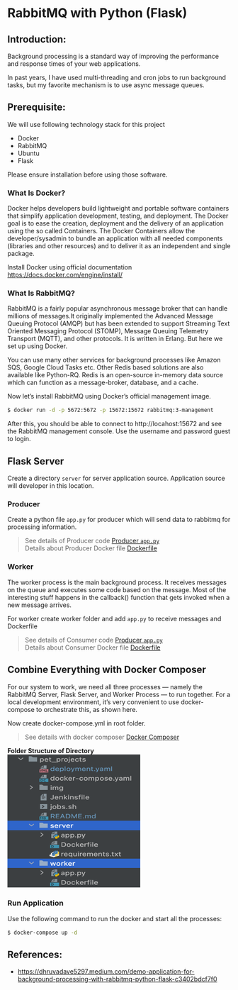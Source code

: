 # RabbitMQ with Python (Flask)

## Introduction:
Background processing is a standard way of improving the performance and response times of your web applications.

In past years, I have used multi-threading and cron jobs to run background tasks, but my favorite mechanism is to use async message queues.

## Prerequisite:
We will use following technology stack for this project
* Docker
* RabbitMQ
* Ubuntu
* Flask

Please ensure installation before using those software.

### What Is Docker?

Docker helps developers build lightweight and portable software containers that simplify application development, testing, and deployment. The Docker goal is to ease the creation, deployment and the delivery of an application using the so called Containers. The Docker Containers allow the developer/sysadmin to bundle an application with all needed components (libraries and other resources) and to deliver it as an independent and single package.

Install Docker using official documentation https://docs.docker.com/engine/install/
 
### What Is RabbitMQ?
RabbitMQ is a fairly popular asynchronous message broker that can handle millions of messages.It originally implemented the Advanced Message Queuing Protocol (AMQP) but has been extended to support Streaming Text Oriented Messaging Protocol (STOMP), Message Queuing Telemetry Transport (MQTT), and other protocols. It is written in Erlang. But here we set up using Docker.

You can use many other services for background processes like Amazon SQS, Google Cloud Tasks etc. Other Redis based solutions are also available like Python-RQ. Redis is an open-source in-memory data source which can function as a message-broker, database, and a cache.

Now let’s install RabbitMQ using Docker’s official management image.

```bash
$ docker run -d -p 5672:5672 -p 15672:15672 rabbitmq:3-management
```
After this, you should be able to connect to http://locahost:15672 and see the RabbitMQ management console. Use the username and password guest to login.


## Flask Server
Create a directory `server` for server application source. Application source will developer in this location.

### Producer
Create a python file `app.py` for producer which will send data to rabbitmq for processing information.
> See details of Producer code [Producer `app.py`](server/app.py)  
> Details about Producer Docker file [Dockerfile](server/Dockerfile)

### Worker

The worker process is the main background process. It receives messages on the queue and executes some code based on the message. Most of the interesting stuff happens in the callback() function that gets invoked when a new message arrives.

For worker create worker folder and add `app.py` to receive messages and Dockerfile

> See details of Consumer code [Producer `app.py`](worker/app.py)  
> Details about Consumer Docker file [Dockerfile](worker/Dockerfile)

## Combine Everything with Docker Composer

For our system to work, we need all three processes — namely the RabbitMQ Server, Flask Server, and Worker Process — to run together. For a local development environment, it’s very convenient to use docker-compose to orchestrate this, as shown here.

Now create docker-compose.yml in root folder.

> See details with docker composer [Docker Composer](docker-compose.yaml)

**Folder Structure of Directory**  
<img src="img/project_structure.png" height="300" width="300">

### Run Application

Use the following command to run the docker and start all the processes:

```bash
$ docker-compose up -d
```

## References:
* https://dhruvadave5297.medium.com/demo-application-for-background-processing-with-rabbitmq-python-flask-c3402bdcf7f0


